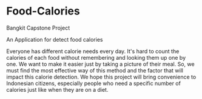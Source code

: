 # Food-Calories

Bangkit Capstone Project 

An Application for detect food calories

Everyone has different calorie needs every day. It's hard to count the calories of each food without remembering and looking them up one by one. We want to make it easier just by taking a picture of their meal. So, we must find the most effective way of this method and the factor that will impact this calorie detection. We hope this project will bring convenience to Indonesian citizens, especially people who need a specific number of calories just like when they are on a diet.
